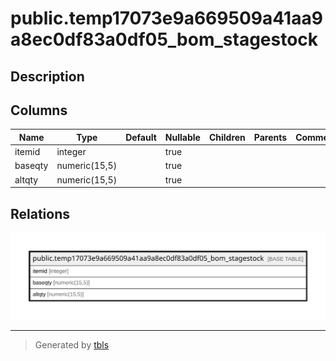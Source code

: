 # public.temp17073e9a669509a41aa9a8ec0df83a0df05_bom_stagestock

## Description

## Columns

| Name | Type | Default | Nullable | Children | Parents | Comment |
| ---- | ---- | ------- | -------- | -------- | ------- | ------- |
| itemid | integer |  | true |  |  |  |
| baseqty | numeric(15,5) |  | true |  |  |  |
| altqty | numeric(15,5) |  | true |  |  |  |

## Relations

![er](public.temp17073e9a669509a41aa9a8ec0df83a0df05_bom_stagestock.svg)

---

> Generated by [tbls](https://github.com/k1LoW/tbls)
